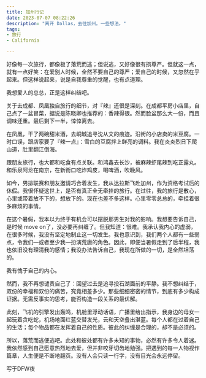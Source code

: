```yaml
---
title: 加州行记
date: 2023-07-07 08:22:26
description: "离开 Dallas，去往加州。一些想法。"
tags:
- 旅行
- California

---
```

好像每一次旅行，都像极了落荒而逃；但说逃，又好像很有损尊严。但就这一点，就有一点好笑：在爱别人时候，全然不要自己的尊严；爱自己的时候，又忽然在乎起来。但这样说起来，说是自我尊重的觉醒，也有点道理。

我想爱人的总总，正是这样纠结吧。

关于去成都、凤凰独自旅行的细节，对『辣』还很是深刻。在成都平房小店里，自己点了一盆冒菜，据说是陈晓卿也推荐的：香辣得很。然而脸盆那么大一份，而且调味还重。最后剩下一半，悻悻离去。

在凤凰，干了两碗甜米酒，去峒城追寻沈从文的痕迹。沿街的小店卖的米豆腐。一时口误，跟店家要了『辣一点』：雪白的豆腐拌上鲜亮的调料。我在炎炎烈日下爬山道，肚里翻江倒海。

跟朋友旅行，也大都和吃食有点关联。和鸿鑫去长沙，被麻辣虾尾辣到吃正露丸。和乐泉阿龙在南京，在新街口吃炸鸡皮，喝啤酒，吹晚风。

如今，男排联赛和朋友邀请巧合着发生，我从达拉斯飞赴加州，作为资格考试后的休假。我很怀疑这世上，是否有真正全无牵挂的旅行。在过往，我的旅行是散心，心里或带着放不下的，想放下的。现在也差不多这样。心里零零总总的，牵挂着很多麻烦的事情。

在这个暑假，我本以为终于有机会可以摆脱那男生对我的影响。我想要告诉自己，是时候 move on了，没必要再纠缠了。但我知道：很难。我承认我内心的虚弱，在很多时候，我没有坚定地制止这一切发生。我也意识到，我们两个人都有一些弱点，令我们—或者至少我—扮演荒唐的角色。因此，即便当暑假走到了后半程，我也依旧没有理清我的感情；我没办法告诉自己，我现在所做的一切，是全然坦荡的。

我有愧于自己的内心。

然而，我不再想谴责自己了：回望过去是追寻投石湖面前的平静。我不想纠结于，双份的幸福和双份的痛苦，究竟相差多少。那些细细密密的情节，到底有多少构成证据。无需反事实的思考，能否构造一段关系的最优解。

此刻，飞机的引擎发出轰鸣，机舱里浮动话语，广播里给出指示，我身边的母女一起玩着贪吃蛇，机场地面红蓝交替发光，云和天空叠出湛蓝。每个人都在过着自己的生活；每个物品都在发挥着自己的性质。彼此的纠缠是合理的，却不是必须的。

所以，落荒而逃便逃吧。此处和彼处都有许多未知的事物，必然有许多令人着迷。我依然感到自己愿意热烈地去爱，但并非咬牙切齿地勉强。把遇到的每一人物视作篇章，人生便是不断地翻页。没有人会只读一行字，没有目光会永远停留。

写于DFW夜
